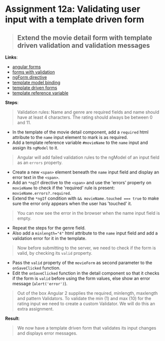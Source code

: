 Assignment 12a: Validating user input with a template driven form
==============================================

> ## Extend the movie detail form with template driven validation and validation messages

**Links**:
- [angular forms](https://angular.io/docs/ts/latest/guide/forms.html)
- [forms with validation](https://angular.io/guide/form-validation)
- [ngForm directive](https://angular.io/api/forms/NgForm)
- [template model binding](https://angular-training-guide.rangle.io/forms/template-driven_forms/template-model-binding)
- [template driven forms](https://angular-training-guide.rangle.io/forms/template-driven_forms)
- [template reference variable](https://angular.io/guide/template-reference-variables)

**Steps**:
> Validation rules: Name and genre are required fields and name should have at least 4 characters. The rating should always be between 0 and 11.
- In the template of the movie detail component, add a `required` html attribute to the `name` input element to mark is as required.
- Add a template reference variable `#movieName` to the `name` input and assign its `ngModel` to it.
> Angular will add failed validation rules to the ngModel of an input field as an `errors` property.
- Create a new `<span>` element beneath the `name` input field and display an error text in the `<span>`.
 - Add an `*ngIf` directive to the `<span>` and use the 'errors' property on `movieName` to check if the 'required' rule is present: `movieName.errors?.required`.
 - Extend the `*ngIf` condition with `&& movieName.touched === true` to make sure the error only appears when the user has 'touched' it.
> You can now see the error in the browser when the name input field is empty.
- Repeat the steps for the genre field.
- Also add a `minlength="4"` html attribute to the `name` input field and add a validation error for it in the template.
> Now before submitting to the server, we need to check if the form is valid, by checking its `valid` property.
- Pass the `valid` property of the `movieForm` as second parameter to the `onSaveClicked` function.
- Edit the `onSaveClicked` function in the detail component so that it checks if the form is `valid` before using the form values, else show an error message (`alert('error')`).
> Out of the box Angular 2 supplies the required, minlength, maxlength and pattern Validators.
> To validate the min (1) and max (10) for the rating input we need to create a custom Validator. We will do this an extra assignment.

**Result**:
> We now have a template driven form that validates its input changes and displays error messages.
